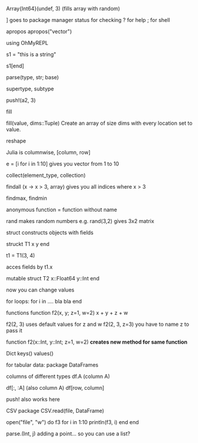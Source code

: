 Array{Int64}(undef, 3) (fills array with random)

] goes to package manager
  status for checking 
? for help
; for shell
    
 apropos
 apropos("vector")
 
 
 using OhMyREPL
 
 s1 = "this is a string"
 
 s1[end]
 
 parse(type, str; base)
 
 supertype, subtype
 
 push!(a2, 3)
 
 fill
 
 fill(value, dims::Tuple)
 Create an array of size dims with every location set to value.
 
 
 
 reshape
 
 Julia is columnwise, [column, row]
 
 e = [i for i in 1:10] gives you vector from 1 to 10 
 
collect(element_type, collection)
 
findall (x -> x > 3, array)
gives you all indices where x > 3

findmax, findmin
 
anonymous function = function without name
 
 
 rand makes random numbers
 e.g. rand(3,2) gives 3x2 matrix

struct constructs objects with fields

struckt T1
x
y
end



t1 = T1(3, 4) 

 
acces fields by t1.x

mutable struct T2
x::Float64
y::Int
end

now you can change values

for loops:
for i in ....
bla bla
end


functions
function f2(x, y; z=1, w=2)
x + y + z + w

f2(2, 3) uses default values for z and w
f2(2, 3, z=3) you have to name z to pass it

function f2(x::Int, y::Int; z=1, w=2)
__creates new method for same function__


Dict
keys()
values()

for tabular data:
package DataFrames

columns of different types
df.A (column A)

df[:, :A] (also column A)
df[row, column]

push! also works here


CSV package
CSV.read(file, DataFrame)

open("file", "w") do f3
for i in 1:10
println(f3, i)
end
end

parse.(Int, j)
adding a point... so you can use a list?






 
